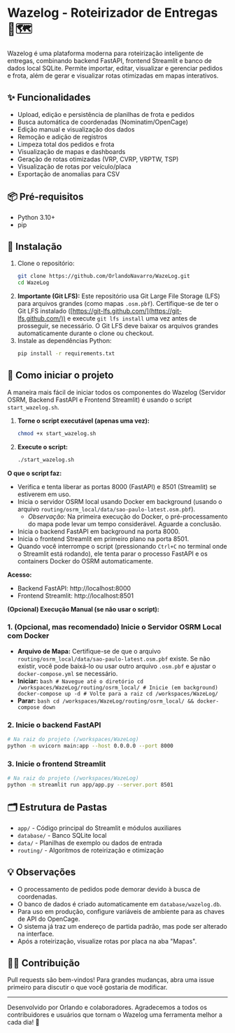 # Wazelog - Roteirizador de Entregas 🚚🗺️

Wazelog é uma plataforma moderna para roteirização inteligente de entregas, combinando backend FastAPI, frontend Streamlit e banco de dados local SQLite. Permite importar, editar, visualizar e gerenciar pedidos e frota, além de gerar e visualizar rotas otimizadas em mapas interativos.

## ✨ Funcionalidades
- Upload, edição e persistência de planilhas de frota e pedidos
- Busca automática de coordenadas (Nominatim/OpenCage)
- Edição manual e visualização dos dados
- Remoção e adição de registros
- Limpeza total dos pedidos e frota
- Visualização de mapas e dashboards
- Geração de rotas otimizadas (VRP, CVRP, VRPTW, TSP)
- Visualização de rotas por veículo/placa
- Exportação de anomalias para CSV

## 📦 Pré-requisitos
- Python 3.10+
- pip

## 🚀 Instalação
1. Clone o repositório:
   ```bash
   git clone https://github.com/OrlandoNavarro/WazeLog.git
   cd WazeLog
   ```
2. **Importante (Git LFS):** Este repositório usa Git Large File Storage (LFS) para arquivos grandes (como mapas `.osm.pbf`). Certifique-se de ter o Git LFS instalado ([https://git-lfs.github.com/](https://git-lfs.github.com/)) e execute `git lfs install` uma vez antes de prosseguir, se necessário. O Git LFS deve baixar os arquivos grandes automaticamente durante o clone ou checkout.
3. Instale as dependências Python:
   ```bash
   pip install -r requirements.txt
   ```

## 🏁 Como iniciar o projeto

A maneira mais fácil de iniciar todos os componentes do Wazelog (Servidor OSRM, Backend FastAPI e Frontend Streamlit) é usando o script `start_wazelog.sh`.

1.  **Torne o script executável (apenas uma vez):**
    ```bash
    chmod +x start_wazelog.sh
    ```
2.  **Execute o script:**
    ```bash
    ./start_wazelog.sh
    ```

**O que o script faz:**
*   Verifica e tenta liberar as portas 8000 (FastAPI) e 8501 (Streamlit) se estiverem em uso.
*   Inicia o servidor OSRM local usando Docker em background (usando o arquivo `routing/osrm_local/data/sao-paulo-latest.osm.pbf`).
    *   *Observação:* Na primeira execução do Docker, o pré-processamento do mapa pode levar um tempo considerável. Aguarde a conclusão.
*   Inicia o backend FastAPI em background na porta 8000.
*   Inicia o frontend Streamlit em primeiro plano na porta 8501.
*   Quando você interrompe o script (pressionando `Ctrl+C` no terminal onde o Streamlit está rodando), ele tenta parar o processo FastAPI e os containers Docker do OSRM automaticamente.

**Acesso:**
*   Backend FastAPI: http://localhost:8000
*   Frontend Streamlit: http://localhost:8501

**(Opcional) Execução Manual (se não usar o script):**

### 1. (Opcional, mas recomendado) Inicie o Servidor OSRM Local com Docker
   *   **Arquivo de Mapa:** Certifique-se de que o arquivo `routing/osrm_local/data/sao-paulo-latest.osm.pbf` existe. Se não existir, você pode baixá-lo ou usar outro arquivo `.osm.pbf` e ajustar o `docker-compose.yml` se necessário.
   *   **Iniciar:**
      ```bash
      # Navegue até o diretório
      cd /workspaces/WazeLog/routing/osrm_local/
      # Inicie (em background)
      docker-compose up -d
      # Volte para a raiz
      cd /workspaces/WazeLog/
      ```
   *   **Parar:**
      ```bash
      cd /workspaces/WazeLog/routing/osrm_local/ && docker-compose down
      ```

### 2. Inicie o backend FastAPI
   ```bash
   # Na raiz do projeto (/workspaces/WazeLog)
   python -m uvicorn main:app --host 0.0.0.0 --port 8000
   ```

### 3. Inicie o frontend Streamlit
   ```bash
   # Na raiz do projeto (/workspaces/WazeLog)
   python -m streamlit run app/app.py --server.port 8501
   ```

## 🗂️ Estrutura de Pastas
- `app/` - Código principal do Streamlit e módulos auxiliares
- `database/` - Banco SQLite local
- `data/` - Planilhas de exemplo ou dados de entrada
- `routing/` - Algoritmos de roteirização e otimização

## 💡 Observações
- O processamento de pedidos pode demorar devido à busca de coordenadas.
- O banco de dados é criado automaticamente em `database/wazelog.db`.
- Para uso em produção, configure variáveis de ambiente para as chaves de API do OpenCage.
- O sistema já traz um endereço de partida padrão, mas pode ser alterado na interface.
- Após a roteirização, visualize rotas por placa na aba "Mapas".

## 👨‍💻 Contribuição
Pull requests são bem-vindos! Para grandes mudanças, abra uma issue primeiro para discutir o que você gostaria de modificar.

---
Desenvolvido por Orlando e colaboradores.
Agradecemos a todos os contribuidores e usuários que tornam o Wazelog uma ferramenta melhor a cada dia! 🚀